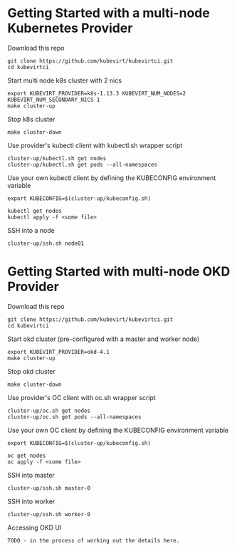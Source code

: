 # Getting Started with a multi-node Kubernetes Provider

Download this repo
```
git clone https://github.com/kubevirt/kubevirtci.git
cd kubevirtci
```

Start multi node k8s cluster with 2 nics
```
export KUBEVIRT_PROVIDER=k8s-1.13.3 KUBEVIRT_NUM_NODES=2 KUBEVIRT_NUM_SECONDARY_NICS 1
make cluster-up
```

Stop k8s cluster
```
make cluster-down
```

Use provider's kubectl client with kubectl.sh wrapper script
```
cluster-up/kubectl.sh get nodes
cluster-up/kubectl.sh get pods --all-namespaces
```

Use your own kubectl client by defining the KUBECONFIG environment variable
```
export KUBECONFIG=$(cluster-up/kubeconfig.sh)

kubectl get nodes
kubectl apply -f <some file>
```

SSH into a node
```
cluster-up/ssh.sh node01
```

# Getting Started with multi-node OKD Provider

Download this repo
```
git clone https://github.com/kubevirt/kubevirtci.git
cd kubevirtci
```

Start okd cluster (pre-configured with a master and worker node)
```
export KUBEVIRT_PROVIDER=okd-4.1
make cluster-up
```

Stop okd cluster
```
make cluster-down
```

Use provider's OC client with oc.sh wrapper script
```
cluster-up/oc.sh get nodes
cluster-up/oc.sh get pods --all-namespaces
```

Use your own OC client by defining the KUBECONFIG environment variable
```
export KUBECONFIG=$(cluster-up/kubeconfig.sh)

oc get nodes
oc apply -f <some file>
```

SSH into master
```
cluster-up/ssh.sh master-0
```

SSH into worker
```
cluster-up/ssh.sh worker-0
```

Accessing OKD UI
```
TODO - in the process of working out the details here.
```
